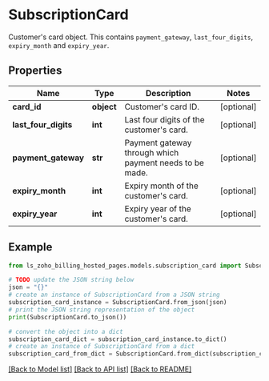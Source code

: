 # SubscriptionCard

Customer's card object. This contains <code>payment_gateway</code>, <code>last_four_digits</code>, <code>expiry_month</code> and <code>expiry_year</code>.

## Properties

Name | Type | Description | Notes
------------ | ------------- | ------------- | -------------
**card_id** | **object** | Customer&#39;s card ID. | [optional] 
**last_four_digits** | **int** | Last four digits of the customer&#39;s card. | [optional] 
**payment_gateway** | **str** | Payment gateway through which payment needs to be made. | [optional] 
**expiry_month** | **int** | Expiry month of the customer&#39;s card. | [optional] 
**expiry_year** | **int** | Expiry year of the customer&#39;s card. | [optional] 

## Example

```python
from ls_zoho_billing_hosted_pages.models.subscription_card import SubscriptionCard

# TODO update the JSON string below
json = "{}"
# create an instance of SubscriptionCard from a JSON string
subscription_card_instance = SubscriptionCard.from_json(json)
# print the JSON string representation of the object
print(SubscriptionCard.to_json())

# convert the object into a dict
subscription_card_dict = subscription_card_instance.to_dict()
# create an instance of SubscriptionCard from a dict
subscription_card_from_dict = SubscriptionCard.from_dict(subscription_card_dict)
```
[[Back to Model list]](../README.md#documentation-for-models) [[Back to API list]](../README.md#documentation-for-api-endpoints) [[Back to README]](../README.md)


